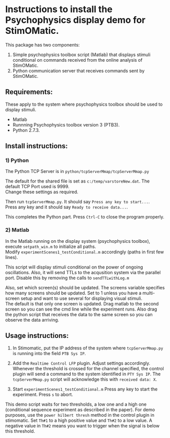 # Instructions to install the Psychophysics display demo for StimOMatic. #

This package has two components:  
1) Simple psychophysics toolbox script (Matlab) that displays stimuli conditional on commands received from the online analysis of StimOMatic.  
2) Python communication server that receives commands sent by StimOMatic.

## Requirements: ##
These apply to the system where psychophysics toolbox should be used to display stimuli.

- Matlab
- Runnning Psychophysics toolbox version 3 (PTB3).
- Python 2.7.3.


## Install instructions: ##

### 1) Python

The Python TCP Server is in `python/tcpServerMmap/tcpServerMmap.py`  

The default for the shared file is set as `c:/temp/varstoreNew.dat`. The default TCP Port used is 9999.  
Change these settings as required.  

Then run `tcpServerMmap.py`. It should say `Press any key to start...`.  
Press any key and it should say `Ready to receive data...`.  

This completes the Python part. Press `Ctrl-C` to close the program properly.

### 2) Matlab

In the Matlab running on the display system (psychophysics toolbox), execute `setpath_win.m` to initialize all paths.  
Modify `experimentScenes1_testConditional.m` accordingly (paths in first few lines).

This script will display stimuli conditional on the power of ongoing oscillations. Also, it will send TTLs to the acqusition
system via the parallel port. Disable this by removing the calls to `sendTTLwithLog.m`

Also, set which screen(s) should be updated. The screens variable specifies how many screens should be updated. Set to 1 unless you have a multi-screen setup and want to use several for displaying visual stimuli.  
The default is that only one screen is updated. Drag matlab to the second screen so you can see the cmd line while the experiment runs.
Also drag the python script that receives the data to the same screen so you can observe the data arriving.

## Usage instructions: ##

1. In Stimomatic, put the IP address of the system where `tcpServerMmap.py` is running into the field `PTB Sys IP`.

2. Add the `Realtime Control LFP` plugin. Adjust settings accordingly. Whenever the threshold is crossed for the channel specified, the control plugin will send a command to the system identified in `PTY Sys IP`. 
The `tcpServerMmap.py` script will acknowledge this with `received data: X`.

3. Start `experimentScenes1_testConditional.m`
Press any key to start the experiment. Press `s` to abort.

This demo script waits for two thresholds, a low one and a high one (conditional sequence experiment as described in the paper).
For demo purposes, use the `power hilbert thresh` method in the control plugin in stimomatic.
Set `Th#1` to a high positive value and `Th#2` to a low value. A negative value in `Th#2` means you want to trigger when the signal is below this threshold. 

